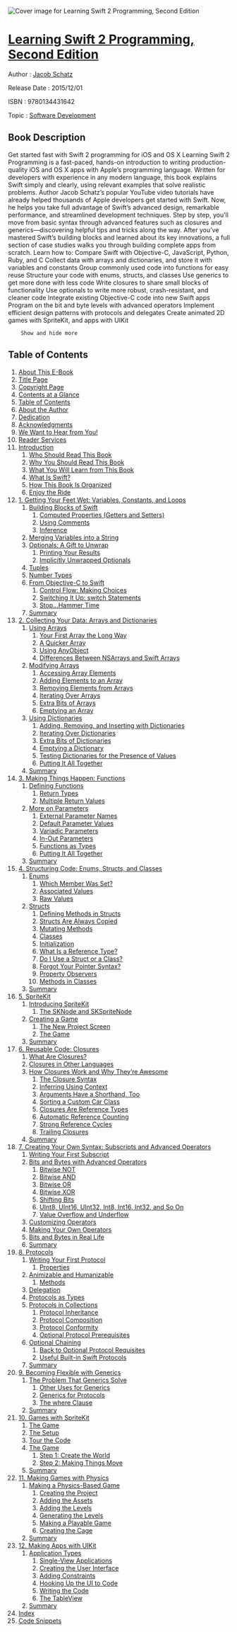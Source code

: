 ![Cover image for Learning Swift 2 Programming, Second Edition](https://imgdetail.ebookreading.net/cover/cover/software_development/EB9780134431642.jpg)

[Learning Swift 2 Programming, Second Edition](https://ebookreading.net/view/book/Learning+Swift+2+Programming%2C+Second+Edition-EB9780134431642_1.html "Learning Swift 2 Programming, Second Edition")
====================================================================================================================

Author : [Jacob Schatz](https://ebookreading.net/search/author/Jacob+Schatz)

Release Date : 2015/12/01

ISBN : 9780134431642

Topic : [Software Development](https://ebookreading.net/search/category/software-development)

Book Description
-----------------

 Get started fast with Swift 2 programming for iOS and OS X  Learning Swift 2 Programming is a fast-paced, hands-on introduction to writing production-quality iOS and OS X apps with Apple’s programming language. Written for developers with experience in any modern language, this book explains Swift simply and clearly, using relevant examples that solve realistic problems.  Author Jacob Schatz’s popular YouTube video tutorials have already helped thousands of Apple developers get started with Swift. Now, he helps you take full advantage of Swift’s advanced design, remarkable performance, and streamlined development techniques.  Step by step, you’ll move from basic syntax through advanced features such as closures and generics—discovering helpful tips and tricks along the way. After you’ve mastered Swift’s building blocks and learned about its key innovations, a full section of case studies walks you through building complete apps from scratch.  Learn how to:
Compare Swift with Objective-C, JavaScript, Python, Ruby, and C
Collect data with arrays and dictionaries, and store it with variables and constants
Group commonly used code into functions for easy reuse
Structure your code with enums, structs, and classes
Use generics to get more done with less code
Write closures to share small blocks of functionality
Use optionals to write more robust, crash-resistant, and cleaner code
Integrate existing Objective-C code into new Swift apps
Program on the bit and byte levels with advanced operators
Implement efficient design patterns with protocols and delegates
Create animated 2D games with SpriteKit, and apps with UIKit

        Show and hide more                
Table of Contents
-----------------

1. [About This E-Book](https://ebookreading.net/view/book/Learning+Swift+2+Programming%2C+Second+Edition-EB9780134431642_2.html#pref00)
1. [Title Page](https://ebookreading.net/view/book/Learning+Swift+2+Programming%2C+Second+Edition-EB9780134431642_3.html#title)
1. [Copyright Page](https://ebookreading.net/view/book/Learning+Swift+2+Programming%2C+Second+Edition-EB9780134431642_4.html#copy)
1. [Contents at a Glance](https://ebookreading.net/view/book/Learning+Swift+2+Programming%2C+Second+Edition-EB9780134431642_6.html)
1. [Table of Contents](https://ebookreading.net/view/book/Learning+Swift+2+Programming%2C+Second+Edition-EB9780134431642_7.html)
1. [About the Author](https://ebookreading.net/view/book/Learning+Swift+2+Programming%2C+Second+Edition-EB9780134431642_8.html)
1. [Dedication](https://ebookreading.net/view/book/Learning+Swift+2+Programming%2C+Second+Edition-EB9780134431642_9.html)
1. [Acknowledgments](https://ebookreading.net/view/book/Learning+Swift+2+Programming%2C+Second+Edition-EB9780134431642_10.html)
1. [We Want to Hear from You!](https://ebookreading.net/view/book/Learning+Swift+2+Programming%2C+Second+Edition-EB9780134431642_11.html)
1. [Reader Services](https://ebookreading.net/view/book/Learning+Swift+2+Programming%2C+Second+Edition-EB9780134431642_12.html)
1. [Introduction](https://ebookreading.net/view/book/Learning+Swift+2+Programming%2C+Second+Edition-EB9780134431642_13.html)
    1. [Who Should Read This Book](https://ebookreading.net/view/book/Learning+Swift+2+Programming%2C+Second+Edition-EB9780134431642_13.html#ch00lev1sec1)
    1. [Why You Should Read This Book](https://ebookreading.net/view/book/Learning+Swift+2+Programming%2C+Second+Edition-EB9780134431642_13.html#ch00lev1sec2)
    1. [What You Will Learn from This Book](https://ebookreading.net/view/book/Learning+Swift+2+Programming%2C+Second+Edition-EB9780134431642_13.html#ch00lev1sec3)
    1. [What Is Swift?](https://ebookreading.net/view/book/Learning+Swift+2+Programming%2C+Second+Edition-EB9780134431642_13.html#ch00lev1sec4)
    1. [How This Book Is Organized](https://ebookreading.net/view/book/Learning+Swift+2+Programming%2C+Second+Edition-EB9780134431642_13.html#ch00lev1sec5)
    1. [Enjoy the Ride](https://ebookreading.net/view/book/Learning+Swift+2+Programming%2C+Second+Edition-EB9780134431642_13.html#ch00lev1sec6)
1. [1. Getting Your Feet Wet: Variables, Constants, and Loops](https://ebookreading.net/view/book/Learning+Swift+2+Programming%2C+Second+Edition-EB9780134431642_14.html)
    1. [Building Blocks of Swift](https://ebookreading.net/view/book/Learning+Swift+2+Programming%2C+Second+Edition-EB9780134431642_14.html#ch01lev1sec1)
        1. [Computed Properties (Getters and Setters)](https://ebookreading.net/view/book/Learning+Swift+2+Programming%2C+Second+Edition-EB9780134431642_14.html#ch01lev2sec1)
        1. [Using Comments](https://ebookreading.net/view/book/Learning+Swift+2+Programming%2C+Second+Edition-EB9780134431642_14.html#ch01lev2sec2)
        1. [Inference](https://ebookreading.net/view/book/Learning+Swift+2+Programming%2C+Second+Edition-EB9780134431642_14.html#ch01lev2sec3)
    1. [Merging Variables into a String](https://ebookreading.net/view/book/Learning+Swift+2+Programming%2C+Second+Edition-EB9780134431642_14.html#ch01lev1sec2)
    1. [Optionals: A Gift to Unwrap](https://ebookreading.net/view/book/Learning+Swift+2+Programming%2C+Second+Edition-EB9780134431642_14.html#ch01lev1sec3)
        1. [Printing Your Results](https://ebookreading.net/view/book/Learning+Swift+2+Programming%2C+Second+Edition-EB9780134431642_14.html#ch01lev2sec4)
        1. [Implicitly Unwrapped Optionals](https://ebookreading.net/view/book/Learning+Swift+2+Programming%2C+Second+Edition-EB9780134431642_14.html#ch01lev2sec5)
    1. [Tuples](https://ebookreading.net/view/book/Learning+Swift+2+Programming%2C+Second+Edition-EB9780134431642_14.html#ch01lev1sec4)
    1. [Number Types](https://ebookreading.net/view/book/Learning+Swift+2+Programming%2C+Second+Edition-EB9780134431642_14.html#ch01lev1sec5)
    1. [From Objective-C to Swift](https://ebookreading.net/view/book/Learning+Swift+2+Programming%2C+Second+Edition-EB9780134431642_14.html#ch01lev1sec6)
        1. [Control Flow: Making Choices](https://ebookreading.net/view/book/Learning+Swift+2+Programming%2C+Second+Edition-EB9780134431642_14.html#ch01lev2sec6)
        1. [Switching It Up: switch Statements](https://ebookreading.net/view/book/Learning+Swift+2+Programming%2C+Second+Edition-EB9780134431642_14.html#ch01lev2sec7)
        1. [Stop...Hammer Time](https://ebookreading.net/view/book/Learning+Swift+2+Programming%2C+Second+Edition-EB9780134431642_14.html#ch01lev2sec8)
    1. [Summary](https://ebookreading.net/view/book/Learning+Swift+2+Programming%2C+Second+Edition-EB9780134431642_14.html#ch01lev1sec7)
1. [2. Collecting Your Data: Arrays and Dictionaries](https://ebookreading.net/view/book/Learning+Swift+2+Programming%2C+Second+Edition-EB9780134431642_15.html)
    1. [Using Arrays](https://ebookreading.net/view/book/Learning+Swift+2+Programming%2C+Second+Edition-EB9780134431642_15.html#ch02lev1sec1)
        1. [Your First Array the Long Way](https://ebookreading.net/view/book/Learning+Swift+2+Programming%2C+Second+Edition-EB9780134431642_15.html#ch02lev2sec1)
        1. [A Quicker Array](https://ebookreading.net/view/book/Learning+Swift+2+Programming%2C+Second+Edition-EB9780134431642_15.html#ch02lev2sec2)
        1. [Using AnyObject](https://ebookreading.net/view/book/Learning+Swift+2+Programming%2C+Second+Edition-EB9780134431642_15.html#ch02lev2sec3)
        1. [Differences Between NSArrays and Swift Arrays](https://ebookreading.net/view/book/Learning+Swift+2+Programming%2C+Second+Edition-EB9780134431642_15.html#ch02lev2sec4)
    1. [Modifying Arrays](https://ebookreading.net/view/book/Learning+Swift+2+Programming%2C+Second+Edition-EB9780134431642_15.html#ch02lev1sec2)
        1. [Accessing Array Elements](https://ebookreading.net/view/book/Learning+Swift+2+Programming%2C+Second+Edition-EB9780134431642_15.html#ch02lev2sec5)
        1. [Adding Elements to an Array](https://ebookreading.net/view/book/Learning+Swift+2+Programming%2C+Second+Edition-EB9780134431642_15.html#ch02lev2sec6)
        1. [Removing Elements from Arrays](https://ebookreading.net/view/book/Learning+Swift+2+Programming%2C+Second+Edition-EB9780134431642_15.html#ch02lev2sec7)
        1. [Iterating Over Arrays](https://ebookreading.net/view/book/Learning+Swift+2+Programming%2C+Second+Edition-EB9780134431642_15.html#ch02lev2sec8)
        1. [Extra Bits of Arrays](https://ebookreading.net/view/book/Learning+Swift+2+Programming%2C+Second+Edition-EB9780134431642_15.html#ch02lev2sec9)
        1. [Emptying an Array](https://ebookreading.net/view/book/Learning+Swift+2+Programming%2C+Second+Edition-EB9780134431642_15.html#ch02lev2sec10)
    1. [Using Dictionaries](https://ebookreading.net/view/book/Learning+Swift+2+Programming%2C+Second+Edition-EB9780134431642_15.html#ch02lev1sec3)
        1. [Adding, Removing, and Inserting with Dictionaries](https://ebookreading.net/view/book/Learning+Swift+2+Programming%2C+Second+Edition-EB9780134431642_15.html#ch02lev2sec11)
        1. [Iterating Over Dictionaries](https://ebookreading.net/view/book/Learning+Swift+2+Programming%2C+Second+Edition-EB9780134431642_15.html#ch02lev2sec12)
        1. [Extra Bits of Dictionaries](https://ebookreading.net/view/book/Learning+Swift+2+Programming%2C+Second+Edition-EB9780134431642_15.html#ch02lev2sec13)
        1. [Emptying a Dictionary](https://ebookreading.net/view/book/Learning+Swift+2+Programming%2C+Second+Edition-EB9780134431642_15.html#ch02lev2sec14)
        1. [Testing Dictionaries for the Presence of Values](https://ebookreading.net/view/book/Learning+Swift+2+Programming%2C+Second+Edition-EB9780134431642_15.html#ch02lev2sec15)
        1. [Putting It All Together](https://ebookreading.net/view/book/Learning+Swift+2+Programming%2C+Second+Edition-EB9780134431642_15.html#ch02lev2sec16)
    1. [Summary](https://ebookreading.net/view/book/Learning+Swift+2+Programming%2C+Second+Edition-EB9780134431642_15.html#ch02lev1sec4)
1. [3. Making Things Happen: Functions](https://ebookreading.net/view/book/Learning+Swift+2+Programming%2C+Second+Edition-EB9780134431642_16.html)
    1. [Defining Functions](https://ebookreading.net/view/book/Learning+Swift+2+Programming%2C+Second+Edition-EB9780134431642_16.html#ch03lev1sec1)
        1. [Return Types](https://ebookreading.net/view/book/Learning+Swift+2+Programming%2C+Second+Edition-EB9780134431642_16.html#ch03lev2sec1)
        1. [Multiple Return Values](https://ebookreading.net/view/book/Learning+Swift+2+Programming%2C+Second+Edition-EB9780134431642_16.html#ch03lev2sec2)
    1. [More on Parameters](https://ebookreading.net/view/book/Learning+Swift+2+Programming%2C+Second+Edition-EB9780134431642_16.html#ch03lev1sec2)
        1. [External Parameter Names](https://ebookreading.net/view/book/Learning+Swift+2+Programming%2C+Second+Edition-EB9780134431642_16.html#ch03lev2sec3)
        1. [Default Parameter Values](https://ebookreading.net/view/book/Learning+Swift+2+Programming%2C+Second+Edition-EB9780134431642_16.html#ch03lev2sec4)
        1. [Variadic Parameters](https://ebookreading.net/view/book/Learning+Swift+2+Programming%2C+Second+Edition-EB9780134431642_16.html#ch03lev2sec5)
        1. [In-Out Parameters](https://ebookreading.net/view/book/Learning+Swift+2+Programming%2C+Second+Edition-EB9780134431642_16.html#ch03lev2sec6)
        1. [Functions as Types](https://ebookreading.net/view/book/Learning+Swift+2+Programming%2C+Second+Edition-EB9780134431642_16.html#ch03lev2sec7)
        1. [Putting It All Together](https://ebookreading.net/view/book/Learning+Swift+2+Programming%2C+Second+Edition-EB9780134431642_16.html#ch03lev2sec8)
    1. [Summary](https://ebookreading.net/view/book/Learning+Swift+2+Programming%2C+Second+Edition-EB9780134431642_16.html#ch03lev1sec3)
1. [4. Structuring Code: Enums, Structs, and Classes](https://ebookreading.net/view/book/Learning+Swift+2+Programming%2C+Second+Edition-EB9780134431642_17.html)
    1. [Enums](https://ebookreading.net/view/book/Learning+Swift+2+Programming%2C+Second+Edition-EB9780134431642_17.html#ch04lev1sec1)
        1. [Which Member Was Set?](https://ebookreading.net/view/book/Learning+Swift+2+Programming%2C+Second+Edition-EB9780134431642_17.html#ch04lev2sec1)
        1. [Associated Values](https://ebookreading.net/view/book/Learning+Swift+2+Programming%2C+Second+Edition-EB9780134431642_17.html#ch04lev2sec2)
        1. [Raw Values](https://ebookreading.net/view/book/Learning+Swift+2+Programming%2C+Second+Edition-EB9780134431642_17.html#ch04lev2sec3)
    1. [Structs](https://ebookreading.net/view/book/Learning+Swift+2+Programming%2C+Second+Edition-EB9780134431642_17.html#ch04lev1sec2)
        1. [Defining Methods in Structs](https://ebookreading.net/view/book/Learning+Swift+2+Programming%2C+Second+Edition-EB9780134431642_17.html#ch04lev2sec4)
        1. [Structs Are Always Copied](https://ebookreading.net/view/book/Learning+Swift+2+Programming%2C+Second+Edition-EB9780134431642_17.html#ch04lev2sec5)
        1. [Mutating Methods](https://ebookreading.net/view/book/Learning+Swift+2+Programming%2C+Second+Edition-EB9780134431642_17.html#ch04lev2sec6)
        1. [Classes](https://ebookreading.net/view/book/Learning+Swift+2+Programming%2C+Second+Edition-EB9780134431642_17.html#ch04lev2sec7)
        1. [Initialization](https://ebookreading.net/view/book/Learning+Swift+2+Programming%2C+Second+Edition-EB9780134431642_17.html#ch04lev2sec8)
        1. [What Is a Reference Type?](https://ebookreading.net/view/book/Learning+Swift+2+Programming%2C+Second+Edition-EB9780134431642_17.html#ch04lev2sec9)
        1. [Do I Use a Struct or a Class?](https://ebookreading.net/view/book/Learning+Swift+2+Programming%2C+Second+Edition-EB9780134431642_17.html#ch04lev2sec10)
        1. [Forgot Your Pointer Syntax?](https://ebookreading.net/view/book/Learning+Swift+2+Programming%2C+Second+Edition-EB9780134431642_17.html#ch04lev2sec11)
        1. [Property Observers](https://ebookreading.net/view/book/Learning+Swift+2+Programming%2C+Second+Edition-EB9780134431642_17.html#ch04lev2sec12)
        1. [Methods in Classes](https://ebookreading.net/view/book/Learning+Swift+2+Programming%2C+Second+Edition-EB9780134431642_17.html#ch04lev2sec13)
    1. [Summary](https://ebookreading.net/view/book/Learning+Swift+2+Programming%2C+Second+Edition-EB9780134431642_17.html#ch04lev1sec3)
1. [5. SpriteKit](https://ebookreading.net/view/book/Learning+Swift+2+Programming%2C+Second+Edition-EB9780134431642_18.html)
    1. [Introducing SpriteKit](https://ebookreading.net/view/book/Learning+Swift+2+Programming%2C+Second+Edition-EB9780134431642_18.html#ch05lev1sec1)
        1. [The SKNode and SKSpriteNode](https://ebookreading.net/view/book/Learning+Swift+2+Programming%2C+Second+Edition-EB9780134431642_18.html#ch05lev2sec1)
    1. [Creating a Game](https://ebookreading.net/view/book/Learning+Swift+2+Programming%2C+Second+Edition-EB9780134431642_18.html#ch05lev1sec2)
        1. [The New Project Screen](https://ebookreading.net/view/book/Learning+Swift+2+Programming%2C+Second+Edition-EB9780134431642_18.html#ch05lev2sec2)
        1. [The Game](https://ebookreading.net/view/book/Learning+Swift+2+Programming%2C+Second+Edition-EB9780134431642_18.html#ch05lev2sec3)
    1. [Summary](https://ebookreading.net/view/book/Learning+Swift+2+Programming%2C+Second+Edition-EB9780134431642_18.html#ch05lev1sec3)
1. [6. Reusable Code: Closures](https://ebookreading.net/view/book/Learning+Swift+2+Programming%2C+Second+Edition-EB9780134431642_19.html)
    1. [What Are Closures?](https://ebookreading.net/view/book/Learning+Swift+2+Programming%2C+Second+Edition-EB9780134431642_19.html#ch06lev1sec1)
    1. [Closures in Other Languages](https://ebookreading.net/view/book/Learning+Swift+2+Programming%2C+Second+Edition-EB9780134431642_19.html#ch06lev1sec2)
    1. [How Closures Work and Why They’re Awesome](https://ebookreading.net/view/book/Learning+Swift+2+Programming%2C+Second+Edition-EB9780134431642_19.html#ch06lev1sec3)
        1. [The Closure Syntax](https://ebookreading.net/view/book/Learning+Swift+2+Programming%2C+Second+Edition-EB9780134431642_19.html#ch06lev2sec1)
        1. [Inferring Using Context](https://ebookreading.net/view/book/Learning+Swift+2+Programming%2C+Second+Edition-EB9780134431642_19.html#ch06lev2sec2)
        1. [Arguments Have a Shorthand, Too](https://ebookreading.net/view/book/Learning+Swift+2+Programming%2C+Second+Edition-EB9780134431642_19.html#ch06lev2sec3)
        1. [Sorting a Custom Car Class](https://ebookreading.net/view/book/Learning+Swift+2+Programming%2C+Second+Edition-EB9780134431642_19.html#ch06lev2sec4)
        1. [Closures Are Reference Types](https://ebookreading.net/view/book/Learning+Swift+2+Programming%2C+Second+Edition-EB9780134431642_19.html#ch06lev2sec5)
        1. [Automatic Reference Counting](https://ebookreading.net/view/book/Learning+Swift+2+Programming%2C+Second+Edition-EB9780134431642_19.html#ch06lev2sec6)
        1. [Strong Reference Cycles](https://ebookreading.net/view/book/Learning+Swift+2+Programming%2C+Second+Edition-EB9780134431642_19.html#ch06lev2sec7)
        1. [Trailing Closures](https://ebookreading.net/view/book/Learning+Swift+2+Programming%2C+Second+Edition-EB9780134431642_19.html#ch06lev2sec8)
    1. [Summary](https://ebookreading.net/view/book/Learning+Swift+2+Programming%2C+Second+Edition-EB9780134431642_19.html#ch06lev1sec4)
1. [7. Creating Your Own Syntax: Subscripts and Advanced Operators](https://ebookreading.net/view/book/Learning+Swift+2+Programming%2C+Second+Edition-EB9780134431642_20.html)
    1. [Writing Your First Subscript](https://ebookreading.net/view/book/Learning+Swift+2+Programming%2C+Second+Edition-EB9780134431642_20.html#ch07lev1sec1)
    1. [Bits and Bytes with Advanced Operators](https://ebookreading.net/view/book/Learning+Swift+2+Programming%2C+Second+Edition-EB9780134431642_20.html#ch07lev1sec2)
        1. [Bitwise NOT](https://ebookreading.net/view/book/Learning+Swift+2+Programming%2C+Second+Edition-EB9780134431642_20.html#ch07lev2sec1)
        1. [Bitwise AND](https://ebookreading.net/view/book/Learning+Swift+2+Programming%2C+Second+Edition-EB9780134431642_20.html#ch07lev2sec2)
        1. [Bitwise OR](https://ebookreading.net/view/book/Learning+Swift+2+Programming%2C+Second+Edition-EB9780134431642_20.html#ch07lev2sec3)
        1. [Bitwise XOR](https://ebookreading.net/view/book/Learning+Swift+2+Programming%2C+Second+Edition-EB9780134431642_20.html#ch07lev2sec4)
        1. [Shifting Bits](https://ebookreading.net/view/book/Learning+Swift+2+Programming%2C+Second+Edition-EB9780134431642_20.html#ch07lev2sec5)
        1. [UInt8, UInt16, UInt32, Int8, Int16, Int32, and So On](https://ebookreading.net/view/book/Learning+Swift+2+Programming%2C+Second+Edition-EB9780134431642_20.html#ch07lev2sec6)
        1. [Value Overflow and Underflow](https://ebookreading.net/view/book/Learning+Swift+2+Programming%2C+Second+Edition-EB9780134431642_20.html#ch07lev2sec7)
    1. [Customizing Operators](https://ebookreading.net/view/book/Learning+Swift+2+Programming%2C+Second+Edition-EB9780134431642_20.html#ch07lev1sec3)
    1. [Making Your Own Operators](https://ebookreading.net/view/book/Learning+Swift+2+Programming%2C+Second+Edition-EB9780134431642_20.html#ch07lev1sec4)
    1. [Bits and Bytes in Real Life](https://ebookreading.net/view/book/Learning+Swift+2+Programming%2C+Second+Edition-EB9780134431642_20.html#ch07lev1sec5)
    1. [Summary](https://ebookreading.net/view/book/Learning+Swift+2+Programming%2C+Second+Edition-EB9780134431642_20.html#ch07lev1sec6)
1. [8. Protocols](https://ebookreading.net/view/book/Learning+Swift+2+Programming%2C+Second+Edition-EB9780134431642_21.html)
    1. [Writing Your First Protocol](https://ebookreading.net/view/book/Learning+Swift+2+Programming%2C+Second+Edition-EB9780134431642_21.html#ch08lev1sec1)
        1. [Properties](https://ebookreading.net/view/book/Learning+Swift+2+Programming%2C+Second+Edition-EB9780134431642_21.html#ch08lev2sec1)
    1. [Animizable and Humanizable](https://ebookreading.net/view/book/Learning+Swift+2+Programming%2C+Second+Edition-EB9780134431642_21.html#ch08lev1sec2)
        1. [Methods](https://ebookreading.net/view/book/Learning+Swift+2+Programming%2C+Second+Edition-EB9780134431642_21.html#ch08lev2sec2)
    1. [Delegation](https://ebookreading.net/view/book/Learning+Swift+2+Programming%2C+Second+Edition-EB9780134431642_21.html#ch08lev1sec3)
    1. [Protocols as Types](https://ebookreading.net/view/book/Learning+Swift+2+Programming%2C+Second+Edition-EB9780134431642_21.html#ch08lev1sec4)
    1. [Protocols in Collections](https://ebookreading.net/view/book/Learning+Swift+2+Programming%2C+Second+Edition-EB9780134431642_21.html#ch08lev1sec5)
        1. [Protocol Inheritance](https://ebookreading.net/view/book/Learning+Swift+2+Programming%2C+Second+Edition-EB9780134431642_21.html#ch08lev2sec3)
        1. [Protocol Composition](https://ebookreading.net/view/book/Learning+Swift+2+Programming%2C+Second+Edition-EB9780134431642_21.html#ch08lev2sec4)
        1. [Protocol Conformity](https://ebookreading.net/view/book/Learning+Swift+2+Programming%2C+Second+Edition-EB9780134431642_21.html#ch08lev2sec5)
        1. [Optional Protocol Prerequisites](https://ebookreading.net/view/book/Learning+Swift+2+Programming%2C+Second+Edition-EB9780134431642_21.html#ch08lev2sec6)
    1. [Optional Chaining](https://ebookreading.net/view/book/Learning+Swift+2+Programming%2C+Second+Edition-EB9780134431642_21.html#ch08lev1sec6)
        1. [Back to Optional Protocol Requisites](https://ebookreading.net/view/book/Learning+Swift+2+Programming%2C+Second+Edition-EB9780134431642_21.html#ch08lev2sec7)
        1. [Useful Built-in Swift Protocols](https://ebookreading.net/view/book/Learning+Swift+2+Programming%2C+Second+Edition-EB9780134431642_21.html#ch08lev2sec8)
    1. [Summary](https://ebookreading.net/view/book/Learning+Swift+2+Programming%2C+Second+Edition-EB9780134431642_21.html#ch08lev1sec7)
1. [9. Becoming Flexible with Generics](https://ebookreading.net/view/book/Learning+Swift+2+Programming%2C+Second+Edition-EB9780134431642_22.html)
    1. [The Problem That Generics Solve](https://ebookreading.net/view/book/Learning+Swift+2+Programming%2C+Second+Edition-EB9780134431642_22.html#ch09lev1sec1)
        1. [Other Uses for Generics](https://ebookreading.net/view/book/Learning+Swift+2+Programming%2C+Second+Edition-EB9780134431642_22.html#ch09lev2sec1)
        1. [Generics for Protocols](https://ebookreading.net/view/book/Learning+Swift+2+Programming%2C+Second+Edition-EB9780134431642_22.html#ch09lev2sec2)
        1. [The where Clause](https://ebookreading.net/view/book/Learning+Swift+2+Programming%2C+Second+Edition-EB9780134431642_22.html#ch09lev2sec3)
    1. [Summary](https://ebookreading.net/view/book/Learning+Swift+2+Programming%2C+Second+Edition-EB9780134431642_22.html#ch09lev1sec2)
1. [10. Games with SpriteKit](https://ebookreading.net/view/book/Learning+Swift+2+Programming%2C+Second+Edition-EB9780134431642_23.html)
    1. [The Game](https://ebookreading.net/view/book/Learning+Swift+2+Programming%2C+Second+Edition-EB9780134431642_23.html#ch10lev1sec1)
    1. [The Setup](https://ebookreading.net/view/book/Learning+Swift+2+Programming%2C+Second+Edition-EB9780134431642_23.html#ch10lev1sec2)
    1. [Tour the Code](https://ebookreading.net/view/book/Learning+Swift+2+Programming%2C+Second+Edition-EB9780134431642_23.html#ch10lev1sec3)
    1. [The Game](https://ebookreading.net/view/book/Learning+Swift+2+Programming%2C+Second+Edition-EB9780134431642_23.html#ch10lev1sec4)
        1. [Step 1: Create the World](https://ebookreading.net/view/book/Learning+Swift+2+Programming%2C+Second+Edition-EB9780134431642_23.html#ch10lev2sec1)
        1. [Step 2: Making Things Move](https://ebookreading.net/view/book/Learning+Swift+2+Programming%2C+Second+Edition-EB9780134431642_23.html#ch10lev2sec2)
    1. [Summary](https://ebookreading.net/view/book/Learning+Swift+2+Programming%2C+Second+Edition-EB9780134431642_23.html#ch10lev1sec5)
1. [11. Making Games with Physics](https://ebookreading.net/view/book/Learning+Swift+2+Programming%2C+Second+Edition-EB9780134431642_24.html)
    1. [Making a Physics-Based Game](https://ebookreading.net/view/book/Learning+Swift+2+Programming%2C+Second+Edition-EB9780134431642_24.html#ch11lev1sec1)
        1. [Creating the Project](https://ebookreading.net/view/book/Learning+Swift+2+Programming%2C+Second+Edition-EB9780134431642_24.html#ch11lev2sec1)
        1. [Adding the Assets](https://ebookreading.net/view/book/Learning+Swift+2+Programming%2C+Second+Edition-EB9780134431642_24.html#ch11lev2sec2)
        1. [Adding the Levels](https://ebookreading.net/view/book/Learning+Swift+2+Programming%2C+Second+Edition-EB9780134431642_24.html#ch11lev2sec3)
        1. [Generating the Levels](https://ebookreading.net/view/book/Learning+Swift+2+Programming%2C+Second+Edition-EB9780134431642_24.html#ch11lev2sec4)
        1. [Making a Playable Game](https://ebookreading.net/view/book/Learning+Swift+2+Programming%2C+Second+Edition-EB9780134431642_24.html#ch11lev2sec5)
        1. [Creating the Cage](https://ebookreading.net/view/book/Learning+Swift+2+Programming%2C+Second+Edition-EB9780134431642_24.html#ch11lev2sec6)
    1. [Summary](https://ebookreading.net/view/book/Learning+Swift+2+Programming%2C+Second+Edition-EB9780134431642_24.html#ch11lev1sec2)
1. [12. Making Apps with UIKit](https://ebookreading.net/view/book/Learning+Swift+2+Programming%2C+Second+Edition-EB9780134431642_25.html)
    1. [Application Types](https://ebookreading.net/view/book/Learning+Swift+2+Programming%2C+Second+Edition-EB9780134431642_25.html#ch12lev1sec1)
        1. [Single-View Applications](https://ebookreading.net/view/book/Learning+Swift+2+Programming%2C+Second+Edition-EB9780134431642_25.html#ch12lev2sec1)
        1. [Creating the User Interface](https://ebookreading.net/view/book/Learning+Swift+2+Programming%2C+Second+Edition-EB9780134431642_25.html#ch12lev2sec2)
        1. [Adding Constraints](https://ebookreading.net/view/book/Learning+Swift+2+Programming%2C+Second+Edition-EB9780134431642_25.html#ch12lev2sec3)
        1. [Hooking Up the UI to Code](https://ebookreading.net/view/book/Learning+Swift+2+Programming%2C+Second+Edition-EB9780134431642_25.html#ch12lev2sec4)
        1. [Writing the Code](https://ebookreading.net/view/book/Learning+Swift+2+Programming%2C+Second+Edition-EB9780134431642_25.html#ch12lev2sec5)
        1. [The TableView](https://ebookreading.net/view/book/Learning+Swift+2+Programming%2C+Second+Edition-EB9780134431642_25.html#ch12lev2sec6)
    1. [Summary](https://ebookreading.net/view/book/Learning+Swift+2+Programming%2C+Second+Edition-EB9780134431642_25.html#ch12lev1sec2)
1. [Index](https://ebookreading.net/view/book/Learning+Swift+2+Programming%2C+Second+Edition-EB9780134431642_26.html)
1. [Code Snippets](https://ebookreading.net/view/book/Learning+Swift+2+Programming%2C+Second+Edition-EB9780134431642_29.html#ch01_images)
